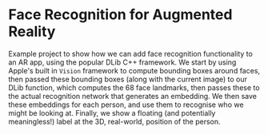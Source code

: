 # Face Recognition for Augmented Reality

Example project to show how we can add face recognition functionality to an AR app, using the popular DLib C++ framework. We start by using Apple's built in `Vision` framework to compute bounding boxes around faces, then passed these bounding boxes (along with the current image) to our DLib function, which computes the 68 face landmarks, then passes these to the actual recognition network that generates an embedding. We then save these embeddings for each person, and use them to recognise who we might be looking at. Finally, we show a floating (and potentially meaningless!) label at the 3D, real-world, position of the person.
